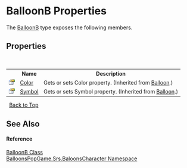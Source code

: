 # BalloonB Properties
 

The <a href="11e06797-6123-2128-cb55-2f7c8181816b">BalloonB</a> type exposes the following members.


## Properties
&nbsp;<table><tr><th></th><th>Name</th><th>Description</th></tr><tr><td>![Public property](media/pubproperty.gif "Public property")</td><td><a href="9fe61eed-77cb-ad8e-79e3-aa0b52825833">Color</a></td><td>
Gets or sets Color property.
 (Inherited from <a href="6d8cfa41-6ff7-480d-015c-09baf57e5553">Balloon</a>.)</td></tr><tr><td>![Public property](media/pubproperty.gif "Public property")</td><td><a href="f7c3030a-7e70-ede5-2de5-945c96528b01">Symbol</a></td><td>
Gets or sets Symbol property.
 (Inherited from <a href="6d8cfa41-6ff7-480d-015c-09baf57e5553">Balloon</a>.)</td></tr></table>&nbsp;
<a href="#balloonb-properties">Back to Top</a>

## See Also


#### Reference
<a href="11e06797-6123-2128-cb55-2f7c8181816b">BalloonB Class</a><br /><a href="2ce275d7-e3b7-787c-a4f8-8792ae02ea73">BalloonsPopGame.Srs.BaloonsCharacter Namespace</a><br />